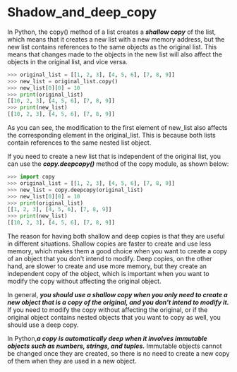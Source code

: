 # Shadow_and_deep_copy


In Python, the copy() method of a list creates a ***shallow copy*** of the list, which means that it creates a new list with a new memory address, but the new list contains references to the same objects as the original list. This means that changes made to the objects in the new list will also  affect the objects in the original list, and vice versa.

```python
>>> original_list = [[1, 2, 3], [4, 5, 6], [7, 8, 9]]
>>> new_list = original_list.copy()
>>> new_list[0][0] = 10
>>> print(original_list)
[[10, 2, 3], [4, 5, 6], [7, 8, 9]]
>>> print(new_list)
[[10, 2, 3], [4, 5, 6], [7, 8, 9]]
```
As you can see, the modification to the first element of new_list also affects the corresponding element in the original_list. This is because both lists contain references to the same nested list object.

If you need to create a new list that is independent of the original list, you can use the ***copy.deepcopy()*** method of the copy module, as shown below:
```python
>>> import copy
>>> original_list = [[1, 2, 3], [4, 5, 6], [7, 8, 9]]
>>> new_list = copy.deepcopy(original_list)
>>> new_list[0][0] = 10
>>> print(original_list)
[[1, 2, 3], [4, 5, 6], [7, 8, 9]]
>>> print(new_list)
[[10, 2, 3], [4, 5, 6], [7, 8, 9]]
```
The reason for having both shallow and deep copies is that they are useful in different situations. Shallow copies are faster to create and use less memory, which makes them a good choice when you want to create a copy of an object that you don't intend to modify. Deep copies, on the other hand, are slower to create and use more memory, but they create an independent copy of the object, which is important when you want to modify the copy without affecting the original object.

In general, ***you should use a shallow copy when you only need to create a new object that is a copy of the original, and you don't intend to modify it.*** If you need to modify the copy without affecting the original, or if the original object contains nested objects that you want to copy as well, you should use a deep copy.

In Python,***a copy is automatically deep when it involves immutable objects such as numbers, strings, and tuples.*** Immutable objects cannot be changed once they are created, so there is no need to create a new copy of them when they are used in a new object.

